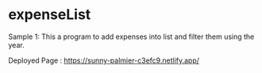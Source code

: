 # expenseList
Sample 1: This a program to add expenses into list and filter them using the year.

Deployed Page : https://sunny-palmier-c3efc9.netlify.app/
